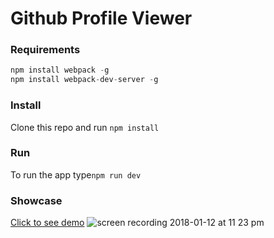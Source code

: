 # Github Profile Viewer
### Requirements
```javascript
npm install webpack -g
npm install webpack-dev-server -g
```

### Install
Clone this repo and run `npm install`

### Run
To run the app type`npm run dev`

### Showcase
<a href="http://muslih.me/github-profile/">Click to see demo</a>
![screen recording 2018-01-12 at 11 23 pm](https://user-images.githubusercontent.com/2532862/34884637-e38c574e-f7ef-11e7-83ec-b066eba5673b.gif)
